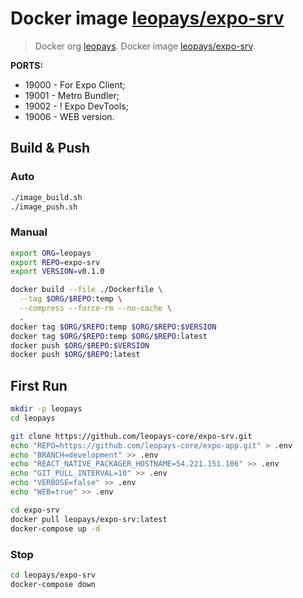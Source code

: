 # Docker image [leopays/expo-srv]
> Docker org [leopays].
> Docker image [leopays/expo-srv].

**PORTS:**
  - 19000 - For Expo Client;
  - 19001 - Metro Bundler;
  - 19002 - ! Expo DevTools;
  - 19006 - WEB version.


## Build & Push

### Auto
```bash
./image_build.sh
./image_push.sh
```


### Manual
```bash
export ORG=leopays
export REPO=expo-srv
export VERSION=v0.1.0

docker build --file ./Dockerfile \
  --tag $ORG/$REPO:temp \
  --compress --force-rm --no-cache \
  .
docker tag $ORG/$REPO:temp $ORG/$REPO:$VERSION
docker tag $ORG/$REPO:temp $ORG/$REPO:latest
docker push $ORG/$REPO:$VERSION
docker push $ORG/$REPO:latest
```


## First Run
```bash
mkdir -p leopays
cd leopays

git clone https://github.com/leopays-core/expo-srv.git
echo "REPO=https://github.com/leopays-core/expo-app.git" > .env
echo "BRANCH=development" >> .env
echo "REACT_NATIVE_PACKAGER_HOSTNAME=54.221.151.106" >> .env
echo "GIT_PULL_INTERVAL=10" >> .env
echo "VERBOSE=false" >> .env
echo "WEB=true" >> .env

cd expo-srv
docker pull leopays/expo-srv:latest
docker-compose up -d
```


### Stop
```bash
cd leopays/expo-srv
docker-compose down
```


[leopays]: https://hub.docker.com/u/leopays "leopays"
[leopays/expo-srv]: https://hub.docker.com/r/leopays/expo-srv "leopays/expo-srv"
